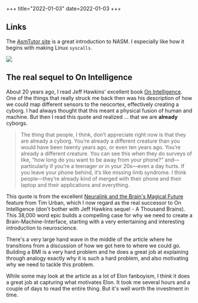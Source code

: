 +++
title="2022-01-03"
date=2022-01-03
+++

## Links

The [AsmTutor site](https://asmtutor.com/) is a great introduction to NASM. I
especially like how it begins with making Linux `syscalls`. 

![](2022-01-03/2022-01-03-15-53-03.png)

## The real sequel to On Intelligence

About 20 years ago, I read Jeff Hawkins' excellent book [On
Intelligence](https://numenta.com/resources/on-intelligence/). One of the
things that really struck me back then was his description of how we could 
map different sensors to the neocortex, effectively creating a cyborg. I had
always thought that this meant a physical fusion of human and machine. But 
then I read this quote and realized ... that we are **already** cyborgs.

> The thing that people, I think, don’t appreciate right now is that they are
> already a cyborg. You’re already a different creature than you would have
> been twenty years ago, or even ten years ago. You’re already a different
> creature. You can see this when they do surveys of like, “how long do you
> want to be away from your phone?” and—particularly if you’re a teenager or
> in your 20s—even a day hurts. If you leave your phone behind, it’s like
> missing limb syndrome. I think people—they’re already kind of merged with
> their phone and their laptop and their applications and everything.

This quote is from the excellent [Neuralink and the Brain's Magical
Future](https://waitbutwhy.com/2017/04/neuralink.html) feature from Tim Urban,
which I now regard as the real successor to On Intelligence (don't bother with
Jeff Hawkins sequel - A Thousand Brains). This 38,000 word epic builds a
compelling case for why we need to create a Brain-Machine-Interface, starting
with a very entertaining and interesting introduction to neuroscience. 

There's a very large hand wave in the middle of the article where he
transitions from a discussion of how we got here to where we could go.
Building a BMI is a very hard problem and he does a great job at explaining
through analogy exactly why it is such a hard problem, and also motivating why
we need to tackle this problem. 

While some may look at the article as a lot of Elon fanboyism, I think it does
a great job at capturing what motivates Elon. It took me several hours and a
couple of days to read the entire thing. But it's well worth the investment in
time.
